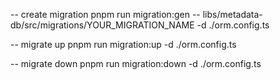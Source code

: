 -- create migration
pnpm run migration:gen -- libs/metadata-db/src/migrations/YOUR_MIGRATION_NAME -d ./orm.config.ts

-- migrate up
pnpm run migration:up -d ./orm.config.ts

-- migrate down
pnpm run migration:down -d ./orm.config.ts

